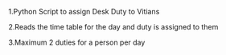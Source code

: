 1.Python Script to assign Desk Duty to Vitians

2.Reads the time table for the day and duty is assigned to them

3.Maximum 2 duties for a person per day